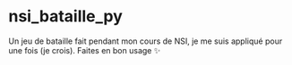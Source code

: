 # nsi_bataille_py
Un jeu de bataille fait pendant mon cours de NSI, je me suis appliqué pour une fois (je crois). Faites en bon usage ✨
